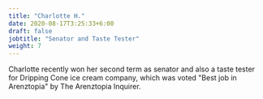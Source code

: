 ```yaml
---
title: "Charlotte H."
date: 2020-08-17T3:25:33+6:00
draft: false
jobtitle: "Senator and Taste Tester"
weight: 7
---
```


Charlotte recently won her second term as senator and also a taste tester for Dripping Cone ice cream company, which was voted "Best job in Arenztopia" by The Arenztopia Inquirer.
